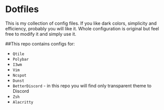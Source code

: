 # Dotfiles

This is my collection of config files. If you like dark colors, simplicity and efficiency, probably you will like it. Whole configuration is original but feel free to modify it and simply use it. 

##This repo contains configs for:

* `Qtile`
* `Polybar`
* `I3wm` 
* `Vim`
* `Ncspot`
* `Dunst` 
* `BetterDiscord` - in this repo you will find only transparent theme to Discord
* `Zsh`
* `Alacritty`

 
